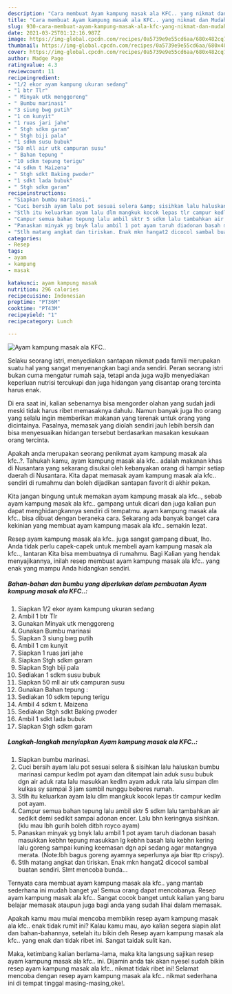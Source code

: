 ```yaml
---
description: "Cara membuat Ayam kampung masak ala KFC.. yang nikmat dan Mudah Dibuat"
title: "Cara membuat Ayam kampung masak ala KFC.. yang nikmat dan Mudah Dibuat"
slug: 930-cara-membuat-ayam-kampung-masak-ala-kfc-yang-nikmat-dan-mudah-dibuat
date: 2021-03-25T01:12:16.987Z
image: https://img-global.cpcdn.com/recipes/0a5739e9e55cd6aa/680x482cq70/ayam-kampung-masak-ala-kfc-foto-resep-utama.jpg
thumbnail: https://img-global.cpcdn.com/recipes/0a5739e9e55cd6aa/680x482cq70/ayam-kampung-masak-ala-kfc-foto-resep-utama.jpg
cover: https://img-global.cpcdn.com/recipes/0a5739e9e55cd6aa/680x482cq70/ayam-kampung-masak-ala-kfc-foto-resep-utama.jpg
author: Madge Page
ratingvalue: 4.3
reviewcount: 11
recipeingredient:
- "1/2 ekor ayam kampung ukuran sedang"
- "1 btr Tlr"
- " Minyak utk menggoreng"
- " Bumbu marinasi"
- "3 siung bwg putih"
- "1 cm kunyit"
- "1 ruas jari jahe"
- " Stgh sdkm garam"
- " Stgh biji pala"
- "1 sdkm susu bubuk"
- "50 mll air utk campuran susu"
- " Bahan tepung "
- "10 sdkm tepung terigu"
- "4 sdkm t Maizena"
- " Stgh sdkt Baking pwoder"
- "1 sdkt lada bubuk"
- " Stgh sdkm garam"
recipeinstructions:
- "Siapkan bumbu marinasi."
- "Cuci bersih ayam lalu pot sesuai selera &amp; sisihkan lalu haluskan bumbu marinasi campur kedlm pot ayam dan ditempat lain aduk susu bubuk dgn air aduk rata lalu masukkan kedlm ayam aduk rata lalu simpan dlm kulkas sy sampai 3 jam sambil nunggu beberes rumah."
- "Stlh itu keluarkan ayam lalu dlm mangkuk kocok lepas tlr campur kedlm pot ayam."
- "Campur semua bahan tepung lalu ambil sktr 5 sdkm lalu tambahkan air sedikit demi sedikit sampai adonan encer. Lalu bhn keringnya sisihkan.(klu mau lbh gurih boleh ditbh royco ayam)"
- "Panaskan minyak yg bnyk lalu ambil 1 pot ayam taruh diadonan basah masukkan kebhn tepung masukkan lg kebhn basah lalu kebhn kering lalu goreng sampai kuning keemasan dgn api sedang agar matangnya merata. (Note:lbh bagus goreng ayamnya seperlunya aja biar ttp crispy)."
- "Stlh matang angkat dan tiriskan. Enak mkn hangat2 dicocol sambal buatan sendiri. Slmt mencoba bunda..."
categories:
- Resep
tags:
- ayam
- kampung
- masak

katakunci: ayam kampung masak 
nutrition: 296 calories
recipecuisine: Indonesian
preptime: "PT36M"
cooktime: "PT43M"
recipeyield: "1"
recipecategory: Lunch

---
```



![Ayam kampung masak ala KFC..](https://img-global.cpcdn.com/recipes/0a5739e9e55cd6aa/680x482cq70/ayam-kampung-masak-ala-kfc-foto-resep-utama.jpg)

Selaku seorang istri, menyediakan santapan nikmat pada famili merupakan suatu hal yang sangat menyenangkan bagi anda sendiri. Peran seorang istri bukan cuma mengatur rumah saja, tetapi anda juga wajib menyediakan keperluan nutrisi tercukupi dan juga hidangan yang disantap orang tercinta harus enak.

Di era  saat ini, kalian sebenarnya bisa mengorder olahan yang sudah jadi meski tidak harus ribet memasaknya dahulu. Namun banyak juga lho orang yang selalu ingin memberikan makanan yang terenak untuk orang yang dicintainya. Pasalnya, memasak yang diolah sendiri jauh lebih bersih dan bisa menyesuaikan hidangan tersebut berdasarkan masakan kesukaan orang tercinta. 



Apakah anda merupakan seorang penikmat ayam kampung masak ala kfc..?. Tahukah kamu, ayam kampung masak ala kfc.. adalah makanan khas di Nusantara yang sekarang disukai oleh kebanyakan orang di hampir setiap daerah di Nusantara. Kita dapat memasak ayam kampung masak ala kfc.. sendiri di rumahmu dan boleh dijadikan santapan favorit di akhir pekan.

Kita jangan bingung untuk memakan ayam kampung masak ala kfc.., sebab ayam kampung masak ala kfc.. gampang untuk dicari dan juga kalian pun dapat menghidangkannya sendiri di tempatmu. ayam kampung masak ala kfc.. bisa dibuat dengan beraneka cara. Sekarang ada banyak banget cara kekinian yang membuat ayam kampung masak ala kfc.. semakin lezat.

Resep ayam kampung masak ala kfc.. juga sangat gampang dibuat, lho. Anda tidak perlu capek-capek untuk membeli ayam kampung masak ala kfc.., lantaran Kita bisa membuatnya di rumahmu. Bagi Kalian yang hendak menyajikannya, inilah resep membuat ayam kampung masak ala kfc.. yang enak yang mampu Anda hidangkan sendiri.

<!--inarticleads1-->

##### Bahan-bahan dan bumbu yang diperlukan dalam pembuatan Ayam kampung masak ala KFC..:

1. Siapkan 1/2 ekor ayam kampung ukuran sedang
1. Ambil 1 btr Tlr
1. Gunakan  Minyak utk menggoreng
1. Gunakan  Bumbu marinasi
1. Siapkan 3 siung bwg putih
1. Ambil 1 cm kunyit
1. Siapkan 1 ruas jari jahe
1. Siapkan  Stgh sdkm garam
1. Siapkan  Stgh biji pala
1. Sediakan 1 sdkm susu bubuk
1. Siapkan 50 mll air utk campuran susu
1. Gunakan  Bahan tepung :
1. Sediakan 10 sdkm tepung terigu
1. Ambil 4 sdkm t. Maizena
1. Sediakan  Stgh sdkt Baking pwoder
1. Ambil 1 sdkt lada bubuk
1. Siapkan  Stgh sdkm garam




<!--inarticleads2-->

##### Langkah-langkah menyiapkan Ayam kampung masak ala KFC..:

1. Siapkan bumbu marinasi.
1. Cuci bersih ayam lalu pot sesuai selera &amp; sisihkan lalu haluskan bumbu marinasi campur kedlm pot ayam dan ditempat lain aduk susu bubuk dgn air aduk rata lalu masukkan kedlm ayam aduk rata lalu simpan dlm kulkas sy sampai 3 jam sambil nunggu beberes rumah.
1. Stlh itu keluarkan ayam lalu dlm mangkuk kocok lepas tlr campur kedlm pot ayam.
1. Campur semua bahan tepung lalu ambil sktr 5 sdkm lalu tambahkan air sedikit demi sedikit sampai adonan encer. Lalu bhn keringnya sisihkan.(klu mau lbh gurih boleh ditbh royco ayam)
1. Panaskan minyak yg bnyk lalu ambil 1 pot ayam taruh diadonan basah masukkan kebhn tepung masukkan lg kebhn basah lalu kebhn kering lalu goreng sampai kuning keemasan dgn api sedang agar matangnya merata. (Note:lbh bagus goreng ayamnya seperlunya aja biar ttp crispy).
1. Stlh matang angkat dan tiriskan. Enak mkn hangat2 dicocol sambal buatan sendiri. Slmt mencoba bunda...




Ternyata cara membuat ayam kampung masak ala kfc.. yang mantab sederhana ini mudah banget ya! Semua orang dapat mencobanya. Resep ayam kampung masak ala kfc.. Sangat cocok banget untuk kalian yang baru belajar memasak ataupun juga bagi anda yang sudah lihai dalam memasak.

Apakah kamu mau mulai mencoba membikin resep ayam kampung masak ala kfc.. enak tidak rumit ini? Kalau kamu mau, ayo kalian segera siapin alat dan bahan-bahannya, setelah itu bikin deh Resep ayam kampung masak ala kfc.. yang enak dan tidak ribet ini. Sangat taidak sulit kan. 

Maka, ketimbang kalian berlama-lama, maka kita langsung sajikan resep ayam kampung masak ala kfc.. ini. Dijamin anda tak akan nyesel sudah bikin resep ayam kampung masak ala kfc.. nikmat tidak ribet ini! Selamat mencoba dengan resep ayam kampung masak ala kfc.. nikmat sederhana ini di tempat tinggal masing-masing,oke!.

